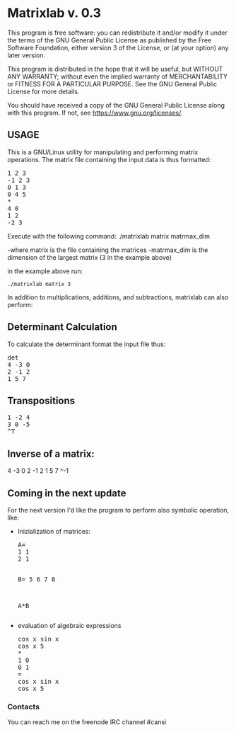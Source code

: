 # Matrixlab v. 0.3

This program is free software: you can redistribute it and/or modify
it under the terms of the GNU General Public License as published by
the Free Software Foundation, either version 3 of the License, or
(at your option) any later version.

This program is distributed in the hope that it will be useful,
but WITHOUT ANY WARRANTY; without even the implied warranty of
MERCHANTABILITY or FITNESS FOR A PARTICULAR PURPOSE.  See the
GNU General Public License for more details.

You should have received a copy of the GNU General Public License
along with this program. If not, see <https://www.gnu.org/licenses/>.

USAGE
------------------------------
This is a GNU/Linux utility for manipulating and performing matrix operations.
The matrix file containing the input data is thus formatted:

<pre>
1 2 3
-1 2 3
0 1 3
0 4 5
*
4 0
1 2
-2 3
</pre>

Execute with the following command:
	./matrixlab matrix matrmax_dim

-where matrix is the file containing the matrices
-matrmax_dim is the dimension of the largest matrix (3 in the example above)

in the example above run:

	./matrixlab matrix 3
	
In addition to multiplications, additions, and subtractions, matrixlab can also perform: 

Determinant Calculation
--------------------------------
To calculate the determinant format the input file thus:

<pre>
det
4 -3 0
2 -1 2
1 5 7
</pre>

Transpositions
-------------------
<pre>
1 -2 4 
3 0 -5 
^T
</pre>

Inverse of a matrix:
---------------------

4 -3 0
2 -1 2
1 5 7
^-1



<h2>Coming in the next update</h2>

For the next version I'd like the program to perform also symbolic operation, like:

<ul>
<li><p>Inizialization of matrices:</p>
<pre>
A=
1 1
2 1

B=
5 6
7 8

A*B
</pre>
</li>

<li><p>evaluation of algebraic expressions</p>

<pre>
cos x sin x
cos x 5
*
1 0
0 1
=
cos x sin x
cos x 5
</pre>
</li>
</ul>

<h3>Contacts</h3>

You can reach me on the freenode IRC channel #cansi
